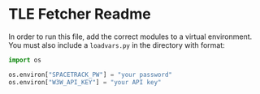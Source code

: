 # TLE Fetcher Readme

In order to run this file, add the correct modules to a virtual environment. You must also include a `loadvars.py` in the directory with format: 

```python
import os

os.environ["SPACETRACK_PW"] = "your password"
os.environ["W3W_API_KEY"] = "your API key"

```